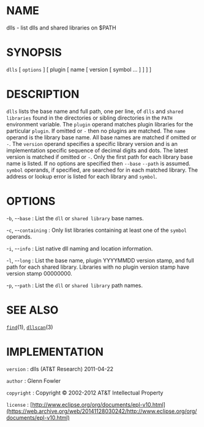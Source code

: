 # NAME

dlls - list dlls and shared libraries on \$PATH

# SYNOPSIS

`dlls` \[ `options` \] \[ plugin \[ name \[ version \[ symbol ... \]
\] \] \]

# DESCRIPTION

`dlls` lists the base name and full path, one per line, of `dlls` and
`shared libraries` found in the directories or sibling directories in
the `PATH` environment variable. The `plugin` operand matches plugin
libraries for the particular `plugin`. If omitted or `-` then no
plugins are matched. The `name` operand is the library base name. All
base names are matched if omitted or `-`. The `version` operand
specifies a specific library version and is an implementation specific
sequence of decimal digits and dots. The latest version is matched if
omitted or `-`. Only the first path for each library base name is
listed. If no options are specified then `--base` `--path` is
assumed.
`symbol` operands, if specified, are searched for in each matched
library. The address or lookup error is listed for each library and
`symbol`.

# OPTIONS

-`b`, --`base`
:   List the `dll` or `shared library` base names.

-`c`, --`containing`
:   Only list libraries containing at least one of the
    `symbol` operands.

-`i`, --`info`
:   List native dll naming and location information.

-`l`, --`long`
:   List the base name, plugin YYYYMMDD version stamp, and full path for
    each shared library. Libraries with no plugin version stamp have
    version stamp 00000000.

-`p`, --`path`
:   List the `dll` or `shared library` path names.

# SEE ALSO

[`find`](/web/20141128030242/http://www2.research.att.com/~astopen/man/man1/find.html)(1),
[`dllscan`](/web/20141128030242/http://www2.research.att.com/~astopen/man/man3/dllscan.html)(3)

# IMPLEMENTATION

`version`
:   dlls (AT&T Research) 2011-04-22

`author`
:   Glenn Fowler

`copyright`
:   Copyright © 2002-2012 AT&T Intellectual Property

`license`
:   [http://www.eclipse.org/org/documents/epl-v10.html](https://web.archive.org/web/20141128030242/http://www.eclipse.org/org/documents/epl-v10.html)


